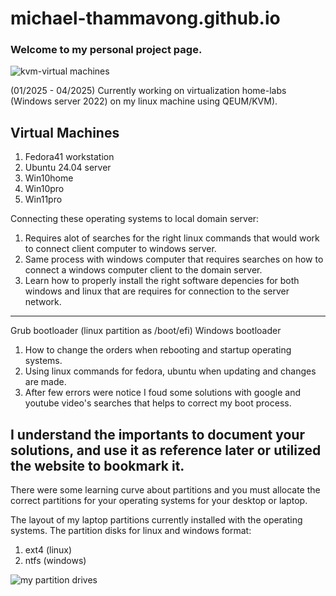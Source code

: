 # michael-thammavong.github.io
<h3>Welcome to my personal project page.</h3>


![kvm-virtual machines](https://github.com/user-attachments/assets/30cf812a-127b-4858-8f89-1e9fe3d29860)


(01/2025 - 04/2025)
Currently working on virtualization home-labs (Windows server 2022) on my linux machine using QEUM/KVM). 

Virtual Machines
----------------
1. Fedora41 workstation
2. Ubuntu 24.04 server
3. Win10home
4. Win10pro
5. Win11pro

Connecting these operating systems to local domain server:
1. Requires alot of searches for the right linux commands that would work to connect client computer to windows server. 
2. Same process with windows computer that requires searches on how to connect a windows computer client to the domain server. 
3. Learn how to properly install the right software depencies for both windows and linux that are requires for connection to the server network. 

----------------------------------------------------
Grub bootloader  (linux partition as /boot/efi)
Windows bootloader
1. How to change the orders when rebooting and startup operating systems.
2. Using linux commands for fedora, ubuntu when updating and changes are made.
3. After few errors were notice I foud some solutions with google and youtube video's searches that helps to correct my boot process. 

I understand the importants to document your solutions, and use it as reference later or utilized the website to bookmark it.
--------------------------------------------------
There were some learning curve about partitions and you must allocate the correct partitions for your operating systems for your desktop or laptop.  

The layout of my laptop partitions currently installed with the operating systems. The partition disks for linux and windows format: 
1. ext4 (linux)
2. ntfs (windows)

![my partition drives](https://github.com/user-attachments/assets/7e229bfd-7166-447a-a704-bd4e58f80bf8)




